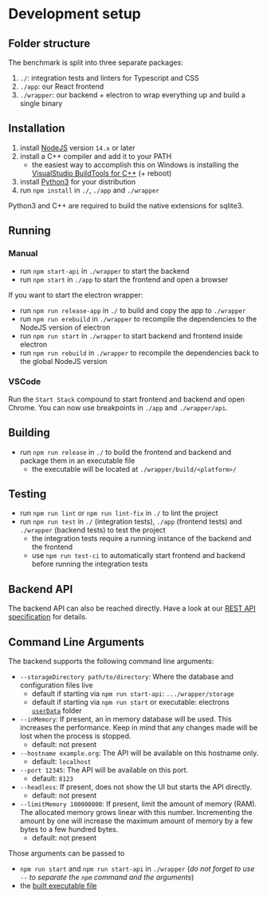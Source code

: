 # Development setup

## Folder structure

The benchmark is split into three separate packages:

1. `./`: integration tests and linters for Typescript and CSS
2. `./app`: our React frontend
3. `./wrapper`: our backend + electron to wrap everything up and build a single binary

## Installation

1. install [NodeJS](https://nodejs.org/en/) version `14.x` or later
2. install a C++ compiler and add it to your PATH
   - the easiest way to accomplish this on Windows is installing the [VisualStudio BuildTools for C++](https://visualstudio.microsoft.com/de/downloads/) (+ reboot)
3. install [Python3](https://www.python.org/) for your distribution
4. run `npm install` in `./`, `./app` and `./wrapper`

Python3 and C++ are required to build the native extensions for sqlite3.

## Running

### Manual

- run `npm start-api` in `./wrapper` to start the backend
- run `npm start` in `./app` to start the frontend and open a browser

If you want to start the electron wrapper:

- run `npm run release-app` in `./` to build and copy the app to `./wrapper`
- run `npm run erebuild` in `./wrapper` to recompile the dependencies to the NodeJS version of electron
- run `npm run start` in `./wrapper` to start backend and frontend inside electron
- run `npm run rebuild` in `./wrapper` to recompile the dependencies back to the global NodeJS version

### VSCode

Run the `Start Stack` compound to start frontend and backend and open Chrome. You can now use breakpoints in `./app` and `./wrapper/api`.

## Building

- run `npm run release` in `./` to build the frontend and backend and package them in an executable file
  - the executable will be located at `./wrapper/build/<platform>/`

## Testing

- run `npm run lint` or `npm run lint-fix` in `./` to lint the project
- run `npm run test` in `./` (integration tests), `./app` (frontend tests) and `./wrapper` (backend tests) to test the project
  - the integration tests require a running instance of the backend and the frontend
  - use `npm run test-ci` to automatically start frontend and backend before running the integration tests

## Backend API

The backend API can also be reached directly. Have a look at our [REST API specification](../openapi) for details.

## Command Line Arguments

The backend supports the following command line arguments:

- `--storageDirectory path/to/directory`: Where the database and configuration files live
  - default if starting via `npm run start-api`: `.../wrapper/storage`
  - default if starting via `npm run start` or executable: electrons [`userData`](https://www.electronjs.org/docs/all#appgetapppath) folder
- `--inMemory`: If present, an in memory database will be used. This increases the performance. Keep in mind that any changes made will be lost when the process is stopped.
  - default: not present
- `--hostname example.org`: The API will be available on this hostname only.
  - default: `localhost`
- `--port 12345`: The API will be available on this port.
  - default: `8123`
- `--headless`: If present, does not show the UI but starts the API directly.
  - default: not present
- `--limitMemory 100000000`: If present, limit the amount of memory (RAM). The allocated memory grows linear with this number. Incrementing the amount by one will increase the maximum amount of memory by a few bytes to a few hundred bytes.
  - default: not present
  
Those arguments can be passed to

- `npm run start` and `npm run start-api` in `./wrapper` (*do not forget to use `--` to separate the `npm` command and the arguments*)
- the [built executable file](#building)
